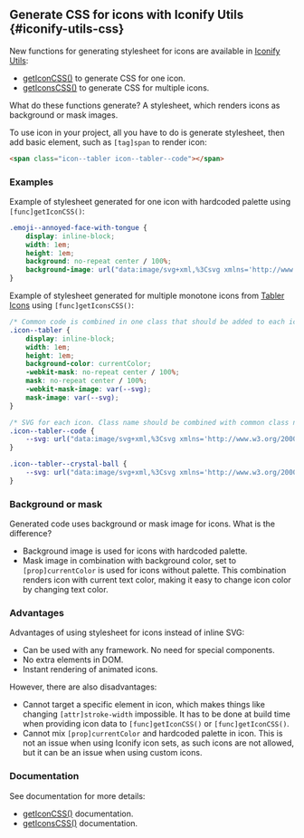 ## Generate CSS for icons with Iconify Utils {#iconify-utils-css}

New functions for generating stylesheet for icons are available in [Iconify Utils](/docs/libraries/utils/index.md):

-   [getIconCSS()](/docs/libraries/utils/get-icon-css.md) to generate CSS for one icon.
-   [getIconsCSS()](/docs/libraries/utils/get-icons-css.md) to generate CSS for multiple icons.

What do these functions generate? A stylesheet, which renders icons as background or mask images.

To use icon in your project, all you have to do is generate stylesheet, then add basic element, such as `[tag]span` to render icon:

```html
<span class="icon--tabler icon--tabler--code"></span>
```

### Examples

Example of stylesheet generated for one icon with hardcoded palette using `[func]getIconCSS()`:

```css
.emoji--annoyed-face-with-tongue {
	display: inline-block;
	width: 1em;
	height: 1em;
	background: no-repeat center / 100%;
	background-image: url("data:image/svg+xml,%3Csvg xmlns='http://www.w3.org/2000/svg' viewBox='0 0 72 72' width='72' height='72'%3E%3Cpath fill='%23fcea2b' d='M36.2 13.3A22.8 22.8 0 1 0 59 36.1a22.79 22.79 0 0 0-22.8-22.8Z'/%3E%3Cpath fill='%23ea5a47' d='M40.5 41.7c-1.8 4.3-2 6-5.5 8.9c-5.6 4.8-7.6-4.1-5.7-8.9Z'/%3E%3Cg fill='none' stroke='%23000'%3E%3Ccircle cx='36' cy='36' r='23' stroke-miterlimit='10' stroke-width='2'/%3E%3Cpath stroke-miterlimit='10' stroke-width='2' d='M40.5 42.25c-1.8 5.8-6 10.7-9 9.8s-4-4.9-2.3-10.8'/%3E%3Cpath stroke-linecap='round' stroke-linejoin='round' stroke-width='2.001' d='M46.8 39.7a4 4 0 0 0 0 6m-23-3c2.3-.8 6.8-1 10.5-1s8.3.2 10.5 1'/%3E%3Cpath stroke-linecap='round' stroke-miterlimit='10' stroke-width='2' d='M48.9 32.4a4.7 4.7 0 0 0-8.6 0m-8.6 0a4.7 4.7 0 0 0-8.6 0'/%3E%3C/g%3E%3C/svg%3E");
}
```

Example of stylesheet generated for multiple monotone icons from [Tabler Icons](https://icon-sets.iconify.design/tabler/) using `[func]getIconsCSS()`:

```css
/* Common code is combined in one class that should be added to each icon */
.icon--tabler {
	display: inline-block;
	width: 1em;
	height: 1em;
	background-color: currentColor;
	-webkit-mask: no-repeat center / 100%;
	mask: no-repeat center / 100%;
	-webkit-mask-image: var(--svg);
	mask-image: var(--svg);
}

/* SVG for each icon. Class name should be combined with common class name used above */
.icon--tabler--code {
	--svg: url("data:image/svg+xml,%3Csvg xmlns='http://www.w3.org/2000/svg' viewBox='0 0 24 24' width='24' height='24'%3E%3Cpath fill='none' stroke='%23000' stroke-linecap='round' stroke-linejoin='round' stroke-width='2' d='m7 8l-4 4l4 4m10-8l4 4l-4 4M14 4l-4 16'/%3E%3C/svg%3E");
}

.icon--tabler--crystal-ball {
	--svg: url("data:image/svg+xml,%3Csvg xmlns='http://www.w3.org/2000/svg' viewBox='0 0 24 24' width='24' height='24'%3E%3Cg fill='none' stroke='%23000' stroke-linecap='round' stroke-linejoin='round' stroke-width='2'%3E%3Cpath d='M6.73 17.018a8 8 0 1 1 10.54 0'/%3E%3Cpath d='M5 19a2 2 0 0 0 2 2h10a2 2 0 1 0 0-4H7a2 2 0 0 0-2 2zm6-12a3 3 0 0 0-3 3'/%3E%3C/g%3E%3C/svg%3E");
}
```

### Background or mask

Generated code uses background or mask image for icons. What is the difference?

-   Background image is used for icons with hardcoded palette.
-   Mask image in combination with background color, set to `[prop]currentColor` is used for icons without palette. This combination renders icon with current text color, making it easy to change icon color by changing text color.

### Advantages

Advantages of using stylesheet for icons instead of inline SVG:

-   Can be used with any framework. No need for special components.
-   No extra elements in DOM.
-   Instant rendering of animated icons.

However, there are also disadvantages:

-   Cannot target a specific element in icon, which makes things like changing `[attr]stroke-width` impossible. It has to be done at build time when providing icon data to `[func]getIconCSS()` or `[func]getIconCSS()`.
-   Cannot mix `[prop]currentColor` and hardcoded palette in icon. This is not an issue when using Iconify icon sets, as such icons are not allowed, but it can be an issue when using custom icons.

### Documentation

See documentation for more details:

-   [getIconCSS()](/docs/libraries/utils/get-icon-css.md) documentation.
-   [getIconsCSS()](/docs/libraries/utils/get-icons-css.md) documentation.
